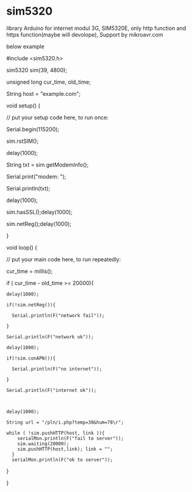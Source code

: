 # sim5320
library Arduino for internet modul 3G, SIM5320E,
only http function and https function(maybe will devolope),
Support by mikroavr.com

below example

#include <sim5320.h>

sim5320 sim(39, 4800);

unsigned long cur_time, old_time;

String host = "example.com";



void setup() {

  // put your setup code here, to run once:

  Serial.begin(115200);

  sim.rstSIM();

  delay(1000);

  String txt = sim.getModemInfo();

  Serial.print("modem: ");

  Serial.println(txt);

  delay(1000);

  sim.hasSSL();delay(1000);

  sim.netReg();delay(1000);      

}

void loop() {

  // put your main code here, to run repeatedly:

  cur_time = millis();

  if ( cur_time - old_time >= 20000){

    delay(1000);

    if(!sim.netReg()){

      Serial.println(F("network fail"));

    }

    Serial.println(F("network ok"));

    delay(1000);

    if(!sim.conAPN()){

      Serial.println(F("no internet"));

    }

    Serial.println(F("internet ok"));

    

    delay(1000);

    String url = "/pln/i.php?temp=30&hum=78\r"; 

    while ( !sim.pushHTTP(host, link )){
        serialMon.println(F("fail to server"));
        sim.waiting(20000);
        sim.pushHTTP(host,link); link = "";
      }
      serialMon.println(F("ok to server"));

  }

}
